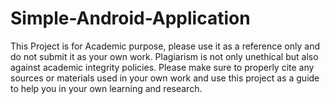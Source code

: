 # Simple-Android-Application

This Project is for Academic purpose, please use it as a reference only and do not submit it as your own work. Plagiarism is not only unethical but also against academic integrity policies. Please make sure to properly cite any sources or materials used in your own work and use this project as a guide to help you in your own learning and research.
